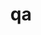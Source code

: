 ---
sub_projects:
- project_email: pm-qa
  project_link_name: pm-qa
  project_maintainers: ''
  project_name: pm-qa
  project_patches_project_url: http://patches.linaro.org/api/projects/95/?format=json
  project_scm_project_url: http://git.linaro.org/tools/pm-qa.git
  project_project_url: http://git.linaro.org/tools/pm-qa.git
- project_email: qa-reports-known-issues
  project_link_name: qa-reports-known-issues
  project_maintainers: ''
  project_name: qa-reports-known-issues
  project_patches_project_url: http://patches.linaro.org/api/projects/245/?format=json
  project_scm_project_url: ''
  project_project_url: https://github.com/Linaro/qa-reports-known-issues
title: qa
---